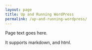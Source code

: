 ```yaml
---
layout: page
title: Up and Running WordPress
permalink: /up-and-running-wordpress/
---
```

Page text goes here.

It supports markdown, and html.
